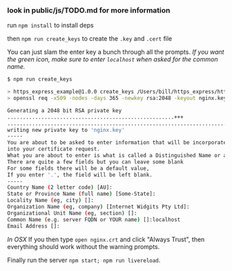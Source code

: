### look in public/js/TODO.md for more information

run `npm install` to install deps

then `npm run create_keys` to create the `.key` and `.cert` file

You can just slam the enter key a bunch through all the prompts.  _If you want the green icon, make sure to enter `localhost` when asked for the
common name._

```bash
$ npm run create_keys

> https_express_example@1.0.0 create_keys /Users/bill/https_express/https_express_example
> openssl req -x509 -nodes -days 365 -newkey rsa:2048 -keyout nginx.key -out nginx.crt

Generating a 2048 bit RSA private key
......................................................+++
.............................................................................+++
writing new private key to 'nginx.key'
-----
You are about to be asked to enter information that will be incorporated
into your certificate request.
What you are about to enter is what is called a Distinguished Name or a DN.
There are quite a few fields but you can leave some blank
For some fields there will be a default value,
If you enter '.', the field will be left blank.
-----
Country Name (2 letter code) [AU]:
State or Province Name (full name) [Some-State]:
Locality Name (eg, city) []:
Organization Name (eg, company) [Internet Widgits Pty Ltd]:
Organizational Unit Name (eg, section) []:
Common Name (e.g. server FQDN or YOUR name) []:localhost
Email Address []:
```

_In OSX_ If you then type `open nginx.crt` and click "Always Trust", then everything should work without the warning prompts.

Finally run the server `npm start; npm run livereload`.
